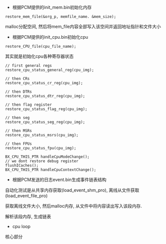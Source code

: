 
- 根据PCM提供的init_mem.bin初始化内存

```
restore_mem_file(&org_p, memfile_name. &mem_size);
```

malloc分配空间, 然后将mem_file内容全部写入该空间并返回地址指针和文件大小

- 根据PCM提供的init_cpu.bin初始化cpu

```
restore_CPU_file(cpu_file_name);
```
其实就是初始化cpu各种寄存器状态
```
// first general regs
restore_cpu_status_general_reg(cpu_img);

// then CRs
restore_cpu_status_cr_reg(cpu_img);

// then DTRs
restore_cpu_status_dtr_reg(cpu_img);

// then flag register
restore_cpu_status_flag_reg(cpu_img);

// then seg
restore_cpu_status_seg_reg(cpu_img);

// then MSRs
restore_cpu_status_msrs(cpu_img);

// then FPUs
restore_cpu_status_fpu(cpu_img);

BX_CPU_THIS_PTR handleCpuModeChange();
// we dont restore debug register
flushICaches();
BX_CPU_THIS_PTR handleCpuContextChange();
```

- 根据PCM发送的日志event.bin生成事件链表结构

自动化测试是从共享内存获取(load_event_shm_pro), 离线从文件获取(load_event_file_pro)

获取离线文件大小, 然后malloc内存, 从文件中将内容读出写入该段内存. 

解析该段内存, 生成链表

- cpu loop

核心部分 
 